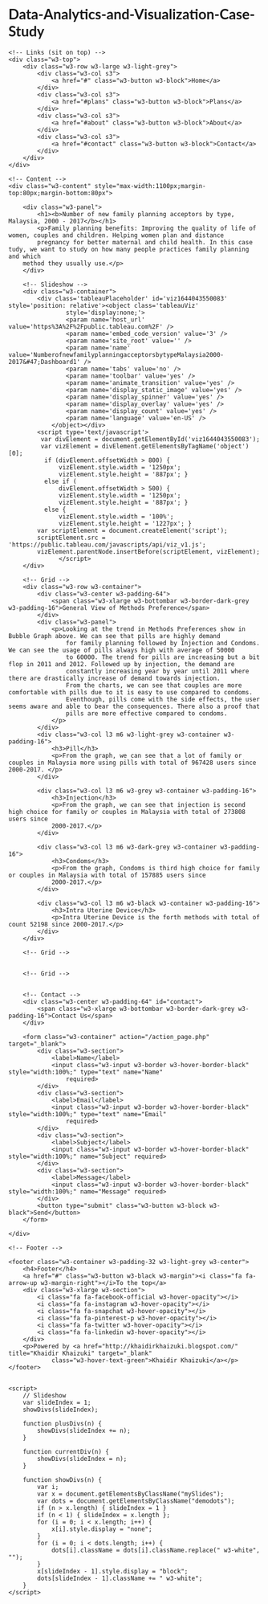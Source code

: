 # Data-Analytics-and-Visualization-Case-Study
<!DOCTYPE html>
<html>
<title>W3.CSS Template</title>
<meta charset="UTF-8">
<meta name="viewport" content="width=device-width, initial-scale=1">
<link rel="stylesheet" href="https://www.w3schools.com/w3css/4/w3.css">
<link rel="stylesheet" href="https://fonts.googleapis.com/css?family=Lato">
<link rel="stylesheet" href="https://cdnjs.cloudflare.com/ajax/libs/font-awesome/4.7.0/css/font-awesome.min.css">
<style>
    html,
    body,
    h1,
    h2,
    h3,
    h4 {
        font-family: "Lato", sans-serif
    }

    .mySlides {
        display: none
    }

    .w3-tag,
    .fa {
        cursor: pointer
    }

    .w3-tag {
        height: 15px;
        width: 15px;
        padding: 0;
        margin-top: 6px
    }
</style>

<body>

    <!-- Links (sit on top) -->
    <div class="w3-top">
        <div class="w3-row w3-large w3-light-grey">
            <div class="w3-col s3">
                <a href="#" class="w3-button w3-block">Home</a>
            </div>
            <div class="w3-col s3">
                <a href="#plans" class="w3-button w3-block">Plans</a>
            </div>
            <div class="w3-col s3">
                <a href="#about" class="w3-button w3-block">About</a>
            </div>
            <div class="w3-col s3">
                <a href="#contact" class="w3-button w3-block">Contact</a>
            </div>
        </div>
    </div>

    <!-- Content -->
    <div class="w3-content" style="max-width:1100px;margin-top:80px;margin-bottom:80px">

        <div class="w3-panel">
            <h1><b>Number of new family planning acceptors by type, Malaysia, 2000 - 2017</b></h1>
            <p>Family planning benefits: Improving the quality of life of women, couples and children. Helping women plan and distance
            pregnancy for better maternal and child health. In this case tudy, we want to study on how many people practices family planning and which
        method they usually use.</p>
        </div>

        <!-- Slideshow -->
        <div class="w3-container">
            <div class='tableauPlaceholder' id='viz1644043550083' style='position: relative'><object class='tableauViz'
                    style='display:none;'>
                    <param name='host_url' value='https%3A%2F%2Fpublic.tableau.com%2F' />
                    <param name='embed_code_version' value='3' />
                    <param name='site_root' value='' />
                    <param name='name' value='NumberofnewfamilyplanningacceptorsbytypeMalaysia2000-2017&#47;Dashboard1' />
                    <param name='tabs' value='no' />
                    <param name='toolbar' value='yes' />
                    <param name='animate_transition' value='yes' />
                    <param name='display_static_image' value='yes' />
                    <param name='display_spinner' value='yes' />
                    <param name='display_overlay' value='yes' />
                    <param name='display_count' value='yes' />
                    <param name='language' value='en-US' />
                </object></div>
            <script type='text/javascript'>                
             var divElement = document.getElementById('viz1644043550083'); 
             var vizElement = divElement.getElementsByTagName('object')[0];
              if (divElement.offsetWidth > 800) { 
                  vizElement.style.width = '1250px'; 
                  vizElement.style.height = '887px'; } 
              else if (
                  divElement.offsetWidth > 500) { 
                  vizElement.style.width = '1250px'; 
                  vizElement.style.height = '887px'; }
              else { 
                  vizElement.style.width = '100%'; 
                  vizElement.style.height = '1227px'; } 
            var scriptElement = document.createElement('script'); 
            scriptElement.src = 'https://public.tableau.com/javascripts/api/viz_v1.js'; 
            vizElement.parentNode.insertBefore(scriptElement, vizElement);              
                  </script>
        </div>

        <!-- Grid -->
        <div class="w3-row w3-container">
            <div class="w3-center w3-padding-64">
                <span class="w3-xlarge w3-bottombar w3-border-dark-grey w3-padding-16">General View of Methods Preference</span>
            </div>
            <div class="w3-panel">
                <p>Looking at the trend in Methods Preferences show in Bubble Graph above. We can see that pills are highly demand 
                    for family planning followed by Injection and Condoms. We can see the usage of pills always high with average of 50000
                    to 60000. The trend for pills are increasing but a bit flop in 2011 and 2012. Followed up by injection, the demand are 
                    constantly increasing year by year until 2011 where there are drastically increase of demand towards injection.
                    From the charts, we can see that couples are more comfortable with pills due to it is easy to use compared to condoms.
                    Eventhough, pills come with the side effects, the user seems aware and able to bear the consequences. There also a proof that
                    pills are more effective compared to condoms. 
                </p>
            </div>
            <div class="w3-col l3 m6 w3-light-grey w3-container w3-padding-16">
                <h3>Pill</h3>
                <p>From the graph, we can see that a lot of family or couples in Malaysia more using pills with total of 967428 users since 2000-2017. </p>
            </div>

            <div class="w3-col l3 m6 w3-grey w3-container w3-padding-16">
                <h3>Injection</h3>
                <p>From the graph, we can see that injection is second high choice for family or couples in Malaysia with total of 273808 users since
                2000-2017.</p>
            </div>

            <div class="w3-col l3 m6 w3-dark-grey w3-container w3-padding-16">
                <h3>Condoms</h3>
                <p>From the graph, Condoms is third high choice for family or couples in Malaysia with total of 157885 users since
                2000-2017.</p>
            </div>

            <div class="w3-col l3 m6 w3-black w3-container w3-padding-16">
                <h3>Intra Uterine Device</h3>
                <p>Intra Uterine Device is the forth methods with total of count 52198 since 2000-2017.</p>
            </div>
        </div>

        <!-- Grid -->
      

        <!-- Grid -->
        

        <!-- Contact -->
        <div class="w3-center w3-padding-64" id="contact">
            <span class="w3-xlarge w3-bottombar w3-border-dark-grey w3-padding-16">Contact Us</span>
        </div>

        <form class="w3-container" action="/action_page.php" target="_blank">
            <div class="w3-section">
                <label>Name</label>
                <input class="w3-input w3-border w3-hover-border-black" style="width:100%;" type="text" name="Name"
                    required>
            </div>
            <div class="w3-section">
                <label>Email</label>
                <input class="w3-input w3-border w3-hover-border-black" style="width:100%;" type="text" name="Email"
                    required>
            </div>
            <div class="w3-section">
                <label>Subject</label>
                <input class="w3-input w3-border w3-hover-border-black" style="width:100%;" name="Subject" required>
            </div>
            <div class="w3-section">
                <label>Message</label>
                <input class="w3-input w3-border w3-hover-border-black" style="width:100%;" name="Message" required>
            </div>
            <button type="submit" class="w3-button w3-block w3-black">Send</button>
        </form>

    </div>

    <!-- Footer -->

    <footer class="w3-container w3-padding-32 w3-light-grey w3-center">
        <h4>Footer</h4>
        <a href="#" class="w3-button w3-black w3-margin"><i class="fa fa-arrow-up w3-margin-right"></i>To the top</a>
        <div class="w3-xlarge w3-section">
            <i class="fa fa-facebook-official w3-hover-opacity"></i>
            <i class="fa fa-instagram w3-hover-opacity"></i>
            <i class="fa fa-snapchat w3-hover-opacity"></i>
            <i class="fa fa-pinterest-p w3-hover-opacity"></i>
            <i class="fa fa-twitter w3-hover-opacity"></i>
            <i class="fa fa-linkedin w3-hover-opacity"></i>
        </div>
        <p>Powered by <a href="http://khaidirkhaizuki.blogspot.com/" title="Khaidir Khaizuki" target="_blank"
                class="w3-hover-text-green">Khaidir Khaizuki</a></p>
    </footer>


    <script>
        // Slideshow
        var slideIndex = 1;
        showDivs(slideIndex);

        function plusDivs(n) {
            showDivs(slideIndex += n);
        }

        function currentDiv(n) {
            showDivs(slideIndex = n);
        }

        function showDivs(n) {
            var i;
            var x = document.getElementsByClassName("mySlides");
            var dots = document.getElementsByClassName("demodots");
            if (n > x.length) { slideIndex = 1 }
            if (n < 1) { slideIndex = x.length };
            for (i = 0; i < x.length; i++) {
                x[i].style.display = "none";
            }
            for (i = 0; i < dots.length; i++) {
                dots[i].className = dots[i].className.replace(" w3-white", "");
            }
            x[slideIndex - 1].style.display = "block";
            dots[slideIndex - 1].className += " w3-white";
        }
    </script>

</body>

</html>
